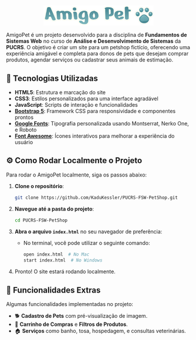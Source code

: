 <p align="center">
  <img src="https://github.com/KaduKessler/PUCRS-FSW-PetShop/blob/main/img/logo-completa.png" alt="AmigoPet" width="300"/>
</p>

AmigoPet é um projeto desenvolvido para a disciplina de **Fundamentos de Sistemas Web** no curso de **Análise e Desenvolvimento de Sistemas** da **PUCRS**. O objetivo é criar um site para um petshop fictício, oferecendo uma experiência amigável e completa para donos de pets que desejam comprar produtos, agendar serviços ou cadastrar seus animais de estimação.

## 🔗 Tecnologias Utilizadas

- **HTML5**: Estrutura e marcação do site
- **CSS3**: Estilos personalizados para uma interface agradável
- **JavaScript**: Scripts de interação e funcionalidades
- **[Bootstrap 5](https://getbootstrap.com/)**: Framework CSS para responsividade e componentes prontos
- **[Google Fonts](https://fonts.google.com/)**: Tipografia personalizada usando Montserrat, Nerko One, e Roboto
- **[Font Awesome](https://fontawesome.com/)**: Ícones interativos para melhorar a experiência do usuário

## ⚙️ Como Rodar Localmente o Projeto

Para rodar o AmigoPet localmente, siga os passos abaixo:

1. **Clone o repositório**:

   ```bash
   git clone https://github.com/KaduKessler/PUCRS-FSW-PetShop.git
   ```

2. **Navegue até a pasta do projeto**:

   ```bash
   cd PUCRS-FSW-PetShop
   ```

3. **Abra o arquivo `index.html`** no seu navegador de preferência:

   - No terminal, você pode utilizar o seguinte comando:
     ```bash
     open index.html  # No Mac
     start index.html  # No Windows
     ```

4. Pronto! O site estará rodando localmente.

## 📁 Funcionalidades Extras

Algumas funcionalidades implementadas no projeto:

- 🐕 **Cadastro de Pets** com pré-visualização de imagem.
- 🛒 **Carrinho de Compras** e **Filtros de Produtos**.
- 🏠 **Serviços** como banho, tosa, hospedagem, e consultas veterinárias.
